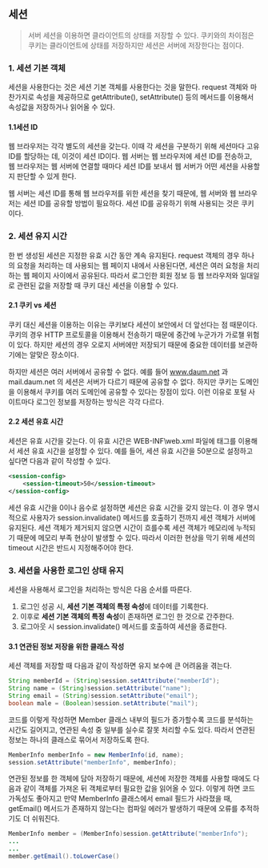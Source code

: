 ## 세션

> 서버 세션을 이용하면 클라이언트의 상태를 저장할 수 있다. 쿠키와의 차이점은 쿠키는 클라이언트에 상태를
> 저장하지만 세션은 서버에 저장한다는 점이다.

### 1. 세션 기본 객체

세션을 사용한다는 것은 세션 기본 객체를 사용한다는 것을 말한다. request 객체와 마찬가지로 속성을
제공하므로 getAttribute(), setAttribute() 등의 메서드를 이용해서 속성값을 저장하거나 읽어올 수 있다.

#### 1.1세션 ID

웹 브라우저는 각각 별도의 세션을 갖는다. 이때 각 세션을 구분하기 위해 세션마다 고유 ID를 할당하는 데,
이것이 세션 ID이다. 웹 서버는 웹 브라우저에 세션 ID를 전송하고, 웹 브라우저는 웹 서버에 연결할 때마다
세션 ID를 보내서 웹 서버가 어떤 세션을 사용할 지 판단할 수 있게 한다.

웹 서버는 세션 ID를 통해 웹 브라우저를 위한 세션을 찾기 때문에, 웹 서버와 웹 브라우저는 세션 ID를 공유할
방법이 필요하다. 세션 ID를 공유하기 위해 사용되는 것은 쿠키이다.

### 2. 세션 유지 시간

한 번 생성된 세션은 지정한 유효 시간 동안 계속 유지된다. request 객체의 경우 하나의 요청을 처리하는
데 사용되는 웹 페이지 내에서 사용된다면, 세션은 여러 요청을 처리하는 웹 페이지 사이에서 공유된다. 따라서
로그인한 회원 정보 등 웹 브라우저와 일대일로 관련된 값을 저장할 때 쿠키 대신 세션을 이용할 수 있다.

#### 2.1 쿠키 vs 세션

쿠키 대신 세션을 이용하는 이유는 쿠키보다 세션이 보안에서 더 앞선다는 점 때문이다. 쿠키의 경우 HTTP 프로토콜을 이용해서
전송하기 때문에 중간에 누군가가 가로챌 위험이 있다. 하지만 세션의 경우 오로지 서버에만 저장되기 때문에
중요한 데이터를 보관하기에는 알맞은 장소이다.

하지만 세션은 여러 서버에서 공유할 수 없다. 예를 들어 www.daum.net 과 mail.daum.net 의 세션은 서버가 다르기 때문에
공유할 수 없다. 하지만 쿠키는 도메인을 이용해서 쿠키를 여러 도메인에 공유할 수 있다는 장점이 있다. 이런 이유로
포털 사이트마다 로그인 정보를 저장하는 방식은 각각 다르다.

#### 2.2 세션 유효 시간

세션은 유효 시간을 갖는다. 이 유효 시간은 WEB-INF\web.xml 파일에 <session-config> 태그를 이용해서
세션 유효 시간을 설정할 수 있다. 예를 들어, 세션 유효 시간을 50분으로 설정하고 싶다면 다음과 같이 작성할
수 있다.

```xml
<session-config>
    <session-timeout>50</session-timeout>
</session-config>
```

세션 유효 시간을 0이나 음수로 설정하면 세션은 유효 시간을 갖지 않는다. 이 경우 명시적으로 사용자가 session.invalidate() 메서드를 호출하기
전까지 세션 객체가 서버에 유지된다. 세션 객체가 제거되지 않으면 시간이 흐를수록 세션 객체가 메모리에 누적되기
때문에 메모리 부족 현상이 발생할 수 있다. 따라서 이러한 현상을 막기 위해 세션의 timeout 시간은 반드시 지정해주어야 한다.


### 3. 세션을 사용한 로그인 상태 유지

세션을 사용해서 로그인을 처리하는 방식은 다음 순서를 따른다.

1. 로그인 성공 시, **세션 기본 객체의 특정 속성**에 데이터를 기록한다.
2. 이후로 **세션 기본 객체의 특정 속성**이 존재하면 로그인 한 것으로 간주한다.
3. 로그아웃 시 session.invalidate() 메서드를 호출하여 세션을 종료한다.

#### 3.1 연관된 정보 저장을 위한 클래스 작성

세션 객체를 저장할 때 다음과 같이 작성하면 유지 보수에 큰 어려움을 겪는다.

```java
String memberId = (String)session.setAttribute("memberId");
String name = (String)session.setAttribute("name");
String email = (String)session.setAttribute("email");
boolean male = (Boolean)session.setAttribute("mail");
```

코드를 이렇게 작성하면 Member 클래스 내부의 필드가 증가할수록 코드를 분석하는 시간도 길어지고, 연관된
속성 중 일부를 실수로 잘못 처리할 수도 있다. 따라서 연관된 정보는 하나의 클래스로 묶어서 저장하도록 한다.

```java
MemberInfo memberInfo = new MemberInfo(id, name);
session.setAttribute("memberInfo", memberInfo);
```

연관된 정보를 한 객체에 담아 저장하기 때문에, 세션에 저장한 객체를 사용할 때에도 다음과 같이 객체를
가져온 뒤 객체로부터 필요한 값을 읽어올 수 있다. 이렇게 하면 코드 가독성도 좋아지고 만약 MemberInfo 클래스에서
email 필드가 사라졌을 때, getEmail() 메서드가 존재하지 않는다는 컴파일 에러가 발생하기 때문에 오류를 추적하기도
더 쉬워진다.

```java
MemberInfo member = (MemberInfo)session.getAttribute("memberInfo");
...
...
member.getEmail().toLowerCase()
```







